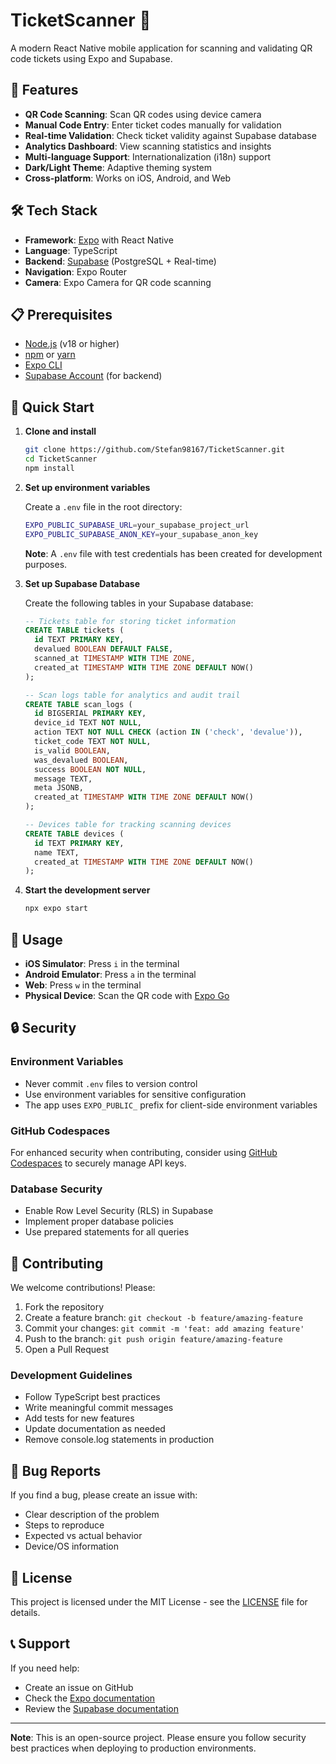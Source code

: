 # TicketScanner 📱

A modern React Native mobile application for scanning and validating QR code tickets using Expo and Supabase.

## 🚀 Features

- **QR Code Scanning**: Scan QR codes using device camera
- **Manual Code Entry**: Enter ticket codes manually for validation
- **Real-time Validation**: Check ticket validity against Supabase database
- **Analytics Dashboard**: View scanning statistics and insights
- **Multi-language Support**: Internationalization (i18n) support
- **Dark/Light Theme**: Adaptive theming system
- **Cross-platform**: Works on iOS, Android, and Web

## 🛠️ Tech Stack

- **Framework**: [Expo](https://expo.dev/) with React Native
- **Language**: TypeScript
- **Backend**: [Supabase](https://supabase.com/) (PostgreSQL + Real-time)
- **Navigation**: Expo Router
- **Camera**: Expo Camera for QR code scanning

## 📋 Prerequisites

- [Node.js](https://nodejs.org/) (v18 or higher)
- [npm](https://www.npmjs.com/) or [yarn](https://yarnpkg.com/)
- [Expo CLI](https://docs.expo.dev/get-started/installation/)
- [Supabase Account](https://supabase.com/) (for backend)

## 🔧 Quick Start

1. **Clone and install**
   ```bash
   git clone https://github.com/Stefan98167/TicketScanner.git
   cd TicketScanner
   npm install
   ```

2. **Set up environment variables**
   
   Create a `.env` file in the root directory:
   ```bash
   EXPO_PUBLIC_SUPABASE_URL=your_supabase_project_url
   EXPO_PUBLIC_SUPABASE_ANON_KEY=your_supabase_anon_key
   ```
   
   **Note**: A `.env` file with test credentials has been created for development purposes.

3. **Set up Supabase Database**
   
   Create the following tables in your Supabase database:
   
   ```sql
   -- Tickets table for storing ticket information
   CREATE TABLE tickets (
     id TEXT PRIMARY KEY,
     devalued BOOLEAN DEFAULT FALSE,
     scanned_at TIMESTAMP WITH TIME ZONE,
     created_at TIMESTAMP WITH TIME ZONE DEFAULT NOW()
   );
   
   -- Scan logs table for analytics and audit trail
   CREATE TABLE scan_logs (
     id BIGSERIAL PRIMARY KEY,
     device_id TEXT NOT NULL,
     action TEXT NOT NULL CHECK (action IN ('check', 'devalue')),
     ticket_code TEXT NOT NULL,
     is_valid BOOLEAN,
     was_devalued BOOLEAN,
     success BOOLEAN NOT NULL,
     message TEXT,
     meta JSONB,
     created_at TIMESTAMP WITH TIME ZONE DEFAULT NOW()
   );
   
   -- Devices table for tracking scanning devices
   CREATE TABLE devices (
     id TEXT PRIMARY KEY,
     name TEXT,
     created_at TIMESTAMP WITH TIME ZONE DEFAULT NOW()
   );
   ```

4. **Start the development server**
   ```bash
   npx expo start
   ```

## 🚀 Usage

- **iOS Simulator**: Press `i` in the terminal
- **Android Emulator**: Press `a` in the terminal
- **Web**: Press `w` in the terminal
- **Physical Device**: Scan the QR code with [Expo Go](https://expo.dev/go)

## 🔒 Security

### Environment Variables
- Never commit `.env` files to version control
- Use environment variables for sensitive configuration
- The app uses `EXPO_PUBLIC_` prefix for client-side environment variables

### GitHub Codespaces
For enhanced security when contributing, consider using [GitHub Codespaces](https://docs.github.com/en/codespaces/managing-codespaces-for-your-organization/managing-development-environment-secrets-for-your-repository-or-organization) to securely manage API keys.

### Database Security
- Enable Row Level Security (RLS) in Supabase
- Implement proper database policies
- Use prepared statements for all queries

## 🤝 Contributing

We welcome contributions! Please:

1. Fork the repository
2. Create a feature branch: `git checkout -b feature/amazing-feature`
3. Commit your changes: `git commit -m 'feat: add amazing feature'`
4. Push to the branch: `git push origin feature/amazing-feature`
5. Open a Pull Request

### Development Guidelines
- Follow TypeScript best practices
- Write meaningful commit messages
- Add tests for new features
- Update documentation as needed
- Remove console.log statements in production

## 🐛 Bug Reports

If you find a bug, please create an issue with:
- Clear description of the problem
- Steps to reproduce
- Expected vs actual behavior
- Device/OS information

## 📄 License

This project is licensed under the MIT License - see the [LICENSE](LICENSE) file for details.

## 📞 Support

If you need help:
- Create an issue on GitHub
- Check the [Expo documentation](https://docs.expo.dev/)
- Review the [Supabase documentation](https://supabase.com/docs)

---

**Note**: This is an open-source project. Please ensure you follow security best practices when deploying to production environments.
